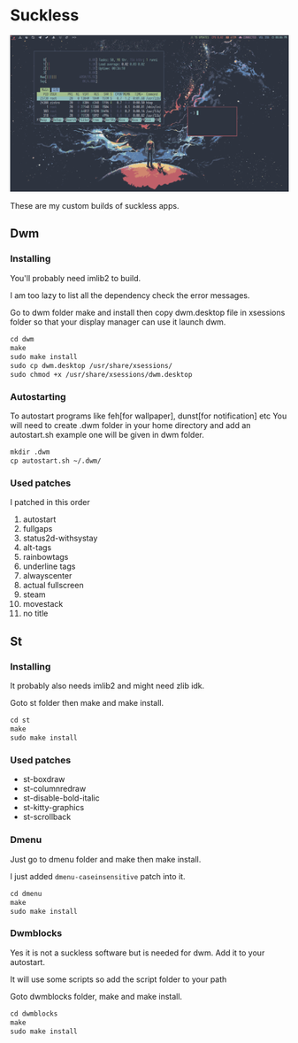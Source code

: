 # Suckless

![Preview](https://github.com/zistro/Suckless-zistro/blob/main/dwm-preview.png)

These are my custom builds of suckless apps.

## Dwm

### Installing 
You'll probably need imlib2 to build.

I am too lazy to list all the dependency check the error messages.

Go to dwm folder make and install then copy dwm.desktop file in xsessions folder so
that your display manager can use it launch dwm.

```
cd dwm
make
sudo make install
sudo cp dwm.desktop /usr/share/xsessions/
sudo chmod +x /usr/share/xsessions/dwm.desktop
```

### Autostarting
To autostart programs like feh[for wallpaper], dunst[for notification] etc
You will need to create .dwm folder in your home directory and
add an autostart.sh example one will be given in dwm folder.

```
mkdir .dwm
cp autostart.sh ~/.dwm/
```

### Used patches

I patched in this order

1. autostart
2. fullgaps
3. status2d-withsystay
4. alt-tags
5. rainbowtags
6. underline tags
7. alwayscenter
8. actual fullscreen
9. steam
10. movestack
11. no title

## St

### Installing
It probably also needs imlib2 and might need zlib idk.

Goto st folder then make and make install.

```
cd st
make
sudo make install
```

### Used patches

* st-boxdraw
* st-columnredraw
* st-disable-bold-italic
* st-kitty-graphics
* st-scrollback

### Dmenu
Just go to dmenu folder and make then make install.

I just added `dmenu-caseinsensitive` patch into it.

```
cd dmenu
make
sudo make install
```

### Dwmblocks
Yes it is not a suckless software but is needed for dwm.
Add it to your autostart.

It will use some scripts so add the script folder to your path

Goto dwmblocks folder, make and make install.

```
cd dwmblocks
make
sudo make install
```








